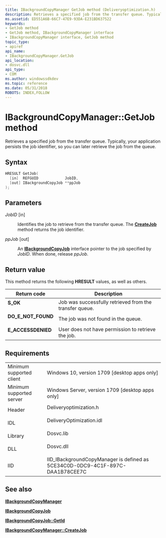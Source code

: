 ```yaml
---
title: IBackgroundCopyManager GetJob method (Deliveryoptimization.h)
description: Retrieves a specified job from the transfer queue. Typically, your application persists the job identifier, so you can later retrieve the job from the queue.
ms.assetid: ED551A6B-66C7-47E9-93DA-E231BD637522
keywords:
- GetJob method
- GetJob method, IBackgroundCopyManager interface
- IBackgroundCopyManager interface, GetJob method
topic_type:
- apiref
api_name:
- IBackgroundCopyManager.GetJob
api_location:
- dosvc.dll
api_type:
- COM
ms.author: windowssdkdev
ms.topic: reference
ms.date: 05/31/2018
ROBOTS: INDEX,FOLLOW
---
```


# IBackgroundCopyManager::GetJob method

Retrieves a specified job from the transfer queue. Typically, your application persists the job identifier, so you can later retrieve the job from the queue.

## Syntax


```C++
HRESULT GetJob(
  [in]  REFGUID            JobID,
  [out] IBackgroundCopyJob **ppJob
);
```



## Parameters

<dl> <dt>

*JobID* \[in\]
</dt> <dd>

Identifies the job to retrieve from the transfer queue. The [**CreateJob**](ibackgroundcopymanager-createjob.md) method returns the job identifier.

</dd> <dt>

*ppJob* \[out\]
</dt> <dd>

An [**IBackgroundCopyJob**](ibackgroundcopyjob-.md) interface pointer to the job specified by *JobID*. When done, release *ppJob*.

</dd> </dl>

## Return value

This method returns the following **HRESULT** values, as well as others.



| Return code                                                                                      | Description                                                        |
|--------------------------------------------------------------------------------------------------|--------------------------------------------------------------------|
| <dl> <dt>****S_OK****</dt> </dl>         | Job was successfully retrieved from the transfer queue.<br/> |
| <dl> <dt>**DO_E_NOT_FOUND**</dt> </dl> | The job was not found in the queue.<br/>                     |
| <dl> <dt>**E_ACCESSDENIED**</dt> </dl>   | User does not have permission to retrieve the job.<br/>      |



 

## Requirements



|                                     |                                                                                                     |
|-------------------------------------|-----------------------------------------------------------------------------------------------------|
| Minimum supported client<br/> | Windows 10, version 1709 \[desktop apps only\]<br/>                                           |
| Minimum supported server<br/> | Windows Server, version 1709 \[desktop apps only\]<br/>                                       |
| Header<br/>                   | <dl> <dt>Deliveryoptimization.h</dt> </dl>   |
| IDL<br/>                      | <dl> <dt>DeliveryOptimization.idl</dt> </dl> |
| Library<br/>                  | <dl> <dt>Dosvc.lib</dt> </dl>                |
| DLL<br/>                      | <dl> <dt>Dosvc.dll</dt> </dl>                |
| IID<br/>                      | IID_IBackgroundCopyManager is defined as 5CE34C0D-0DC9-4C1F-897C-DAA1B78CEE7C<br/>           |



## See also

<dl> <dt>

[**IBackgroundCopyManager**](ibackgroundcopymanager.md)
</dt> <dt>

[**IBackgroundCopyJob**](ibackgroundcopyjob-.md)
</dt> <dt>

[**IBackgroundCopyJob::GetId**](ibackgroundcopyjob-getid.md)
</dt> <dt>

[**IBackgroundCopyManager::CreateJob**](ibackgroundcopymanager-createjob.md)
</dt> </dl>

 

 





